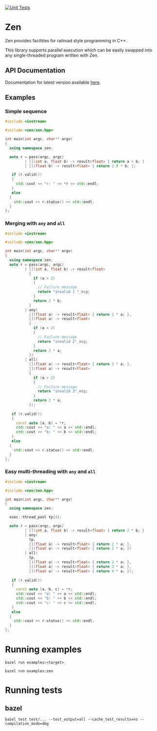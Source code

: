 [![Unit Tests](https://github.com/briancairl/zen/actions/workflows/pr.yml/badge.svg)](https://github.com/briancairl/zen/actions/workflows/pr.yml)

# Zen

Zen provides facilities for railroad style programming in C++.

This library supports parallel execution which can be easily swapped into any single-threaded program written with Zen.

## API Documentation

Documentation for latest version available [here](https://briancairl.github.io/zen/doxygen-out/html/index.html).

## Examples

### Simple sequence

```c++
#include <iostream>

#include <zen/zen.hpp>

int main(int argc, char** argv)
{
  using namespace zen;

  auto r = pass(argc, argc)
         | [](int a, float b) -> result<float> { return a + b; }
         | [](float b) -> result<float> { return 2.f * b; };

   if (r.valid())
   {
     std::cout << "r: " << *r << std::endl;
   }
   else
  {
    std::cout << r.status() << std::endl;
  }
};
```

### Merging with `any` and `all`

```c++
#include <iostream>

#include <zen/zen.hpp>

int main(int argc, char** argv)
{
  using namespace zen;
  auto r = pass(argc, argc)
         | [](int a, float b) -> result<float>
           {
             if (a > 2)
             {
               // Failure message
               return "invalid 1 "_msg;
             }
             return 2 * b;
           }
         | any(
           [](float a) -> result<float> { return 2 * a; },
           [](float a) -> result<float>
           {
             if (a > 2)
             {
               // Failure message
               return "invalid 2"_msg;
             }
             return 2 * a;
           })
         | all(
           [](float a) -> result<float> { return 2 * a; },
           [](float a) -> result<float>
           {
             if (a > 2)
             {
               // Failure message
               return "invalid 3"_msg;
             }
             return 2 * a;
           });
   
   if (r.valid())
   {
     const auto [a, b] = *r;
     std::cout << "a: " << a << std::endl;
     std::cout << "b: " << b << std::endl;
   }
   else
  {
    std::cout << r.status() << std::endl;
  }
};
```

### Easy multi-threading with `any` and `all`

```c++
#include <iostream>

#include <zen/zen.hpp>

int main(int argc, char** argv)
{
  using namespace zen;

  exec::thread_pool tp{4};

  auto r = pass(argc, argc)
         | [](int a, float b) -> result<float> { return 2 * b; }
         | any(
           tp,
           [](float a) -> result<float> { return 2 * a; },
           [](float a) -> result<float> { return 2 * a; })
         | all(
           tp,
           [](float a) -> result<float> { return 2 * a; },
           [](float a) -> result<float> { return 3 * a; },
           [](float a) -> result<float> { return 4 * a; });
   
   if (r.valid())
   {
     const auto [a, b, c] = *r;
     std::cout << "a: " << a << std::endl;
     std::cout << "b: " << b << std::endl;
     std::cout << "c: " << c << std::endl;
   }
   else
  {
    std::cout << r.status() << std::endl;
  }
};
```

# Running examples

```
bazel run examples:<target>
```

```
bazel run examples:zen
```

# Running tests

## bazel

```
bazel test test/... --test_output=all --cache_test_results=no --compilation_mode=dbg
```
